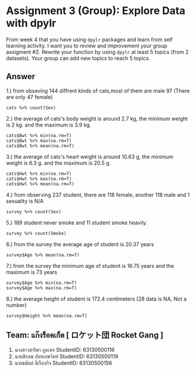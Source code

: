 # Assignment 3 (Group): Explore Data with dpylr

From week 4 that you have using `dpylr` packages and learn from self learning activity. I want you to review and improvement your group assigment #2. Rewrite your function by using `dpylr` at least 5 topics (from 2 datasets). Your group can add new topics to reach 5 topics.

## Answer

1.) from obseving 144 diffrent kinds of cats,most of them are male 97 (There are only 47 female)
```{R}
cats %>% count(Sex)
```

2.) the average of cats's body weight is around 2.7 kg, the minimum weight is 2 kg. and the maximum is 3.9 kg.
```{R}
cats$Bwt %>% min(na.rm=T)
cats$Bwt %>% max(na.rm=T)
cats$Bwt %>% mean(na.rm=T)
```

3.) the average of cats's heart weight is around 10.63 g, the minimum weight is 6.3 g. and the maximum is 20.5 g.
```{R}
cats$Hwt %>% min(na.rm=T)
cats$Hwt %>% max(na.rm=T)
cats$Hwt %>% mean(na.rm=T)
```

4.) from observing 237 student, there are 118 female, another 118 male and 1 sexuality is N/A
```{R}
survey %>% count(Sex)
```

5.) 189 student never smoke and 11 student smoke heavily.
```{R}
survey %>% count(Smoke)
```

6.) from the survey the average age of student is 20.37 years
```{R}
survey$Age %>% mean(na.rm=T)
```

7.) from the survey the minimum age of student is 16.75 years and the maximum is 73 years
```{R}
survey$Age %>% min(na.rm=T)
survey$Age %>% max(na.rm=T)
```

8.) the average height of student is 172.4 centimeters (28 data is NA, Not a number)
```{R}
survey$Height %>% mean(na.rm=T)
```

## Team: แก๊งร็อคเก็ต [ ロケット団 Rocket Gang ]

1. นางสาวสาริศา  ภูละคร       StudentID: 63130500116
2. นายสิรภพ     ภัทรเกษวิทย์   StudentID: 63130500119
3. นายธนัตถ์     ลีเรืองกิจ      StudentID: 63130500156
